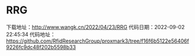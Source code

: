 # RRG
下载地址：http://www.wangk.cn/2022/04/23/RRG
代码日期：2022-09-02 22:45:34
代码地址：https://github.com/RfidResearchGroup/proxmark3/tree/f16f6b5122e56406f9226fc9dc48f202b5598b33
